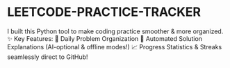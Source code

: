 # LEETCODE-PRACTICE-TRACKER
I built this Python tool to make coding practice smoother &amp; more organized. ✨ Key Features: 📂 Daily Problem Organization 🤖 Automated Solution Explanations (AI-optional &amp; offline modes!) 📈 Progress Statistics &amp; Streaks seamlessly direct to GitHub!
